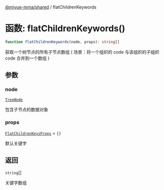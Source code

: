 [@miyue-mma/shared](../index.md) / flatChildrenKeywords

# 函数: flatChildrenKeywords()

```ts
function flatChildrenKeywords(node, props): string[]
```

获取一个树节点的所有子节点数组 ( 场景：将一个组织的 code 与该组织的子组织 code 合并到一个数组 )

## 参数

### node

[`TreeNode`](../interfaces/TreeNode.md)

包含子节点的数据对象

### props

[`FlatChildrenKeysProps`](../interfaces/FlatChildrenKeysProps.md) = `{}`

默认关键字

## 返回

`string`[]

关键字数组
